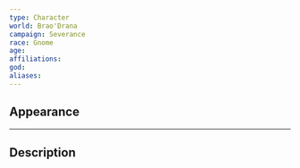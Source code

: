 ```yaml
---
type: Character
world: Brao'Drana
campaign: Severance
race: Gnome
age: 
affiliations: 
god: 
aliases:
---
```


## Appearance


---

## Description
